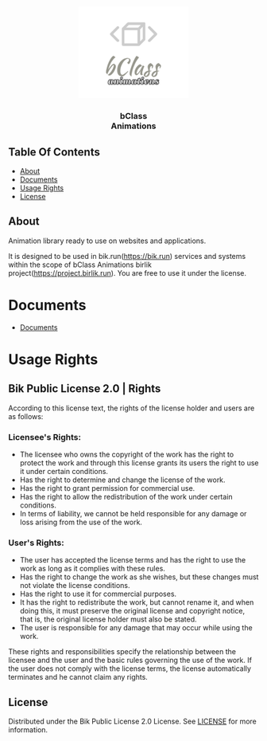 <p align="center">
  <a href="https://bClass.bik.run/">
    <img src="./icon/bClass animations.svg" alt="Logo" width="220" height="auto">
  </a>

  <h3 align="center">
    bClass
    <br/>
    Animations
  </h3>
</p>

## Table Of Contents

- [About](#about)
- [Documents](#documents)
- [Usage Rights](#usage-rights)
- [License](#license)

## About

Animation library ready to use on websites and applications.

It is designed to be used in bik.run(https://bik.run) services and systems within the scope of bClass Animations birlik project(https://project.birlik.run). You are free to use it under the license.

# Documents

- [Documents](./versions/latest/docs/README.md)

# Usage Rights

## Bik Public License 2.0 | Rights

According to this license text, the rights of the license holder and users are as follows:

### Licensee's Rights:

- The licensee who owns the copyright of the work has the right to protect the work and through this license grants its users the right to use it under certain conditions.
- Has the right to determine and change the license of the work.
- Has the right to grant permission for commercial use.
- Has the right to allow the redistribution of the work under certain conditions.
- In terms of liability, we cannot be held responsible for any damage or loss arising from the use of the work.

### User's Rights:

- The user has accepted the license terms and has the right to use the work as long as it complies with these rules.
- Has the right to change the work as she wishes, but these changes must not violate the license conditions.
- Has the right to use it for commercial purposes.
- It has the right to redistribute the work, but cannot rename it, and when doing this, it must preserve the original license and copyright notice, that is, the original license holder must also be stated.
- The user is responsible for any damage that may occur while using the work.

These rights and responsibilities specify the relationship between the licensee and the user and the basic rules governing the use of the work. If the user does not comply with the license terms, the license automatically terminates and he cannot claim any rights.

## License

Distributed under the Bik Public License 2.0 License. See [LICENSE](./LICENSE) for more information.
